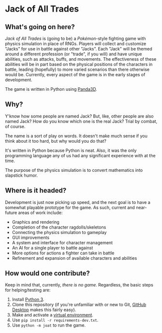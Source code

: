 # Jack of All Trades

## What's going on here?

_Jack of All Trades_ is (going to be) a _Pokémon_-style fighting game with
physics simulation in place of RNGs. Players will collect and customize "Jacks"
for use in battle against other "Jacks". Each "Jack" will be themed around a
different profession (or "trade", if you will) and have unique abilities,
such as attacks, buffs, and movements. The effectiveness of these abilities
will be in part based on the physical positions of the characters in battle,
leading (hopefully) to more varied scenarios than there otherwise would be.
Currently, every aspect of the game is in the early stages of development.

The game is written in Python using [Panda3D](https://www.panda3d.org/).

## Why?

Y'know how some people are named Jack? But, like, other people are also named
Jack? How do you know which one is the real Jack? Trial by combat, of course.

The name is a sort of play on words. It doesn't make much sense if you think
about it too hard, but why would you do that?

It's written in Python because Python is neat. Also, it was the only
programming language any of us had any significant experience with at the time.

The purpose of the physics simulation is to convert mathematics into slapstick
humor.

## Where is it headed?

Development is just now picking up speed, and the next goal is to have a
somewhat playable prototype for the game. As such, current and near-future
areas of work include:

* Graphics and rendering
* Completion of the character ragdolls/skeletons
* Connecting the physics simulation to gameplay
* GUI improvements
* A system and interface for character management
* An AI for a single player to battle against
* More options for actions a fighter can take in battle
* Refinement and expansion of available characters and abilities

## How would one contribute?

Keep in mind that, currently, *there is no game*. Regardless, the basic steps
for helping/testing are:

1. Install [Python 3](https://www.python.org/downloads/).
2. Clone this repository (if you're unfamiliar with or new to Git,
   [GitHub Desktop](https://docs.github.com/get-started/using-github/github-desktop)
   makes this fairly easy).
3. Make and activate a
   [virtual environment](https://docs.python.org/3/tutorial/venv.html).
4. Use `pip install -r requirements-dev.txt`.
5. Use `python -m joat` to run the game.

